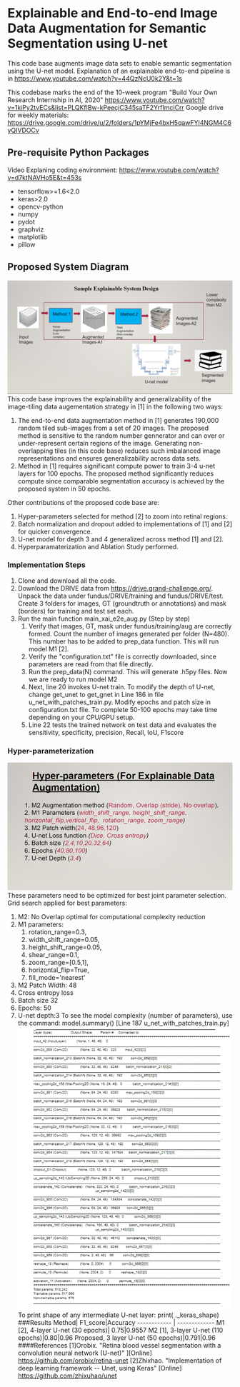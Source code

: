 # Explainable and End-to-end Image Data Augmentation for Semantic Segmentation using U-net
This code base augments image data sets to enable semantic segmentation using the U-net model. Explanation of an explainable end-to-end pipeline is in https://www.youtube.com/watch?v=44QzNcU0k2Y&t=1s

This codebase marks the end of the 10-week program "Build Your Own Research Internship in AI, 2020" https://www.youtube.com/watch?v=1kiPy2tvECs&list=PLQKflBw-kPeecjC345saTF2YrfImciCrr
Google drive for weekly materials: https://drive.google.com/drive/u/2/folders/1pYMjFe4bxH5qawFYl4NGM4C6yQIVDOCy

## Pre-requisite Python Packages
Video Explaning coding environment: https://www.youtube.com/watch?v=d7ktNAVHo5E&t=453s
* tensorflow>=1.6<2.0
* keras>2.0
* opencv-python
* numpy
* pydot
* graphviz
* matplotlib 
* pillow

## Proposed System Diagram
![System Diagram](imgs/BYORI_1.png)
This code base improves the explainability and generalizability of the image-tiling data augementation strategy in [1] in the following two ways:
1. The end-to-end data augmentation method in [1] generates 190,000 random tiled sub-images from a set of 20 images. The proposed method is sensitive to the random number gennerator and can over or under-represent certain regions of the image. Generating non-overlapping tiles (in this code base) reduces such imbalanced image representations and ensures generalizability across data sets.
1. Method in [1] requires significant compute power to train 3-4 u-net layers for 100 epochs. The proposed method significantly reduces compute since comparable segmentation accuracy is achieved by the proposed system in 50 epochs.

Other contributions of the proposed code base are:
1. Hyper-parameters selected for method [2] to zoom into retinal regions.
1. Batch normalization and dropout added to implementations of [1] and [2] for quicker convergence.
1. U-net model for depth 3 and 4 generalized across method [1] and [2]. 
1. Hyperparamaterization and Ablation Study performed.

### Implementation Steps
1. Clone and download all the code.
1. Download the DRIVE data from https://drive.grand-challenge.org/. Unpack the data under fundus/DRIVE/training and fundus/DRIVE/test. Create 3 folders for images, GT (groundtruth or annotations) and mask (borders) for training and test set each.
1. Run the main function main_xai_e2e_aug.py (Step by step)
	1. Verify that images, GT, mask under fundus/training/aug are correctly formed. Count the number of images generated per folder (N=480). This number has to be added to prep_data function. This will run model M1 [2].
	1. Verify the "configuration.txt" file is correctly downloaded, since parameters are read from that file directly.
	1. Run the prep_data(N) command. This will generate .h5py files. Now we are ready to run model M2
	1. Next, line 20 invokes U-net train. To modify the depth of U-net, change get_unet to get_gnet in Line 186 in file u_net_with_patches_train.py. Modify epochs and patch size in configuration.txt file. To complete 50-100 epochs may take time depending on your CPU/GPU setup.
	1. Line 22 tests the trained network on test data and evaluates the sensitivity, specificity, precision, Recall, IoU, F1score
### Hyper-parameterization
![Hyper parameters](imgs/BYORI_2.png)
These parameters need to be optimized for best joint parameter selection. Grid search applied for best parameters:
1. M2: No Overlap optimal for computational complexity reduction
1. M1 parameters:
	1. rotation_range=0.3,
	1. width_shift_range=0.05,
	1. height_shift_range=0.05,
 	1. shear_range=0.1,
	1. zoom_range=[0.5,1],
	1. horizontal_flip=True,
	1. fill_mode='nearest'
1. M2 Patch Width: 48
1. Cross entropy loss
1.  Batch size 32
1. Epochs: 50
1.  U-net depth:3
To see the model complexity (number of parameters), use the command:
model.summary() [Line 187 u_net_with_patches_train.py]
![summary](imgs/BYORI_3.png)
To print shape of any intermediate U-net layer: print( <layername>._keras_shape)
###Results
Method| F1_score|Accuracy
------------ | -------------
M1 [2], 4-layer U-net (30 epochs)| 0.75|0.9557
M2 [1], 3-layer U-net (110 epochs)|0.80|0.96
Proposed, 3 layer U-net (50 epochs)|0.791|0.96
####References
[1]Orobix. "Retina blood vessel segmentation with a convolution neural network (U-net)" ][Online] https://github.com/orobix/retina-unet
[2]Zhixhao. "Implementation of deep learning framework -- Unet, using Keras" [Online] https://github.com/zhixuhao/unet


